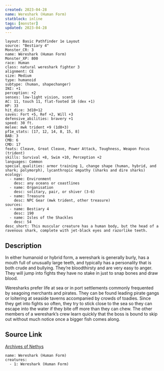 ```yaml
---
created: 2023-04-28
name: Wereshark (Human Form)
statblock: inline
tags: [monster]
updated: 2023-04-28
---
```

```statblock
layout: Basic Pathfinder 1e Layout
source: "Bestiary 4"
Monster_CR: 3
name: Wereshark (Human Form)
Monster_XP: 800
race: Human
class: natural wereshark fighter 3
alignment: CE
size: Medium
type: humanoid
subtype: (human, shapechanger)
INI: +1
perception: +2
senses: low-light vision, scent
AC: 11, touch 11, flat-footed 10 (dex +1)
HP: 33
hit_dice: 3d10+12
saves: Fort +5, Ref +2, Will +3
defensive_abilities: bravery +1
speed: 30 ft.
melee: mwk trident +9 (1d8+3)
pf1e_stats: [17, 12, 14, 8, 15, 8]
BAB: 3
CMB: 6
CMD: 17
feats: Cleave, Great Cleave, Power Attack, Toughness, Weapon Focus (trident)
skills: Survival +8, Swim +10, Perception +2
languages: Common
special_qualities: armor training 1, change shape (human, hybrid, and shark; polymorph), lycanthropic empathy (sharks and dire sharks)
ecology:
  - name: Environment
    desc: any oceans or coastlines
  - name: Organisation
    desc: solitary, pair, or shiver (3-6)
  - name: Treasure
    desc: NPC Gear (mwk trident, other treasure)
sources:
  - name: Bestiary 4
    desc: 190
  - name: Isles of the Shackles
    desc: 54
desc_short: This muscular creature has a human body, but the head of a ravenous shark, complete with jet-black eyes and razorlike teeth.
```
## Description
In either humanoid or hybrid form, a wereshark is generally burly, has a mouth full of unusually large teeth, and typically has a personality that is both crude and bullying. They’re bloodthirsty and are very easy to anger. They will jump into fights they have no stake in just to snap bones and draw blood.

Weresharks prefer life at sea or in port settlements commonly frequented by seagoing merchants and pirates. They can be found leading pirate gangs or loitering at seaside taverns accompanied by crowds of toadies. Since they get into fights so often, they try to stick close to the sea so they can escape into the water if they bite off more than they can chew. The other members of a wereshark’s crew learn quickly that the boss is bound to skip out without much notice once a bigger fish comes along.
## Source Link
[Archives of Nethys](https://aonprd.com/MonsterDisplay.aspx?ItemName=Wereshark%20(Human%20Form))
```encounter-table
name: Wereshark (Human Form)
creatures:
  - 1: Wereshark (Human Form)
```
